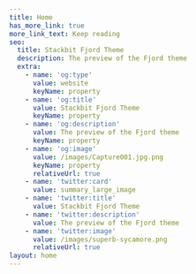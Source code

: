 ```yaml
---
title: Home
has_more_link: true
more_link_text: Keep reading
seo:
  title: Stackbit Fjord Theme
  description: The preview of the Fjord theme
  extra:
    - name: 'og:type'
      value: website
      keyName: property
    - name: 'og:title'
      value: Stackbit Fjord Theme
      keyName: property
    - name: 'og:description'
      value: The preview of the Fjord theme
      keyName: property
    - name: 'og:image'
      value: /images/Capture001.jpg.png
      keyName: property
      relativeUrl: true
    - name: 'twitter:card'
      value: summary_large_image
    - name: 'twitter:title'
      value: Stackbit Fjord Theme
    - name: 'twitter:description'
      value: The preview of the Fjord theme
    - name: 'twitter:image'
      value: /images/superb-sycamore.png
      relativeUrl: true
layout: home
---
```

